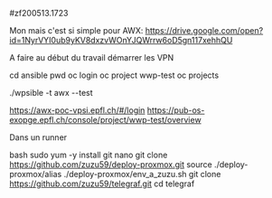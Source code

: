 #zf200513.1723

Mon mais c'est si simple pour AWX:
https://drive.google.com/open?id=1NyrVYI0ub9yKV8dxzvWOnYJQWrrw6oD5gn117xehhQU


A faire au début du travail
démarrer les VPN

cd ansible
pwd
oc login
oc project wwp-test
oc projects

./wpsible -t awx --test

https://awx-poc-vpsi.epfl.ch/#/login
https://pub-os-exopge.epfl.ch/console/project/wwp-test/overview



Dans un runner

bash
sudo yum -y install git nano
git clone https://github.com/zuzu59/deploy-proxmox.git
source ./deploy-proxmox/alias
./deploy-proxmox/env_a_zuzu.sh
git clone https://github.com/zuzu59/telegraf.git
cd telegraf




